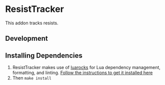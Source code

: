 # ResistTracker

This addon tracks resists.

## Development

## Installing Dependencies

1. ResistTracker makes use of [luarocks](https://luarocks.org/) for Lua dependency management, formatting, and linting. [Follow the instructions to get it installed here](https://github.com/luarocks/luarocks/wiki/Download)
2. Then `make install`